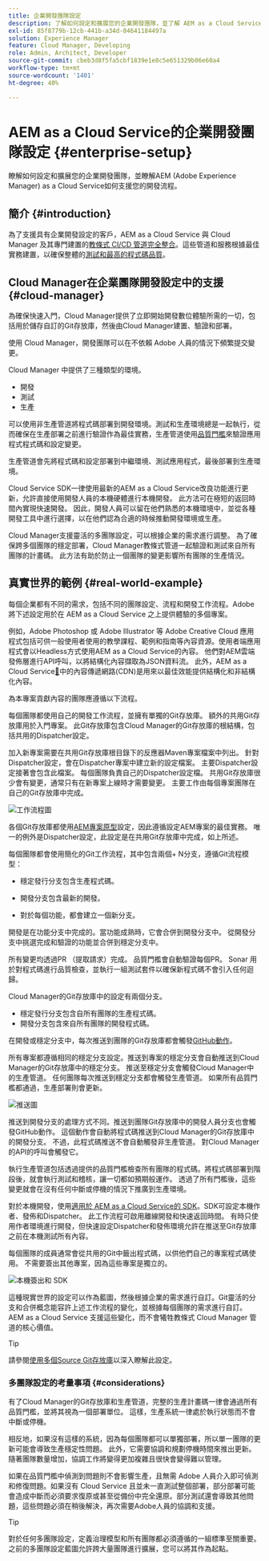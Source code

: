 ```yaml
---
title: 企業開發團隊設定
description: 了解如何設定和擴展您的企業開發團隊，並了解 AEM as a Cloud Service 如何支援您的開發流程。
exl-id: 85f8779b-12cb-441b-a34d-04641184497a
solution: Experience Manager
feature: Cloud Manager, Developing
role: Admin, Architect, Developer
source-git-commit: cbeb3d8f5fa5cbf1839e1e8c5e651329b06e60a4
workflow-type: tm+mt
source-wordcount: '1401'
ht-degree: 40%

---
```


# AEM as a Cloud Service的企業開發團隊設定 {#enterprise-setup}

瞭解如何設定和擴展您的企業開發團隊，並瞭解AEM (Adobe Experience Manager) as a Cloud Service如何支援您的開發流程。

## 簡介 {#introduction}

為了支援具有企業開發設定的客戶，AEM as a Cloud Service 與 Cloud Manager 及其專門建置的[教條式 CI/CD 管道完全整合](/help/implementing/cloud-manager/configuring-pipelines/introduction-ci-cd-pipelines.md)。這些管道和服務根據最佳實務建置，以確保整體的[測試和最高的程式碼品質](/help/implementing/cloud-manager/code-quality-testing.md)。

## Cloud Manager在企業團隊開發設定中的支援 {#cloud-manager}

為確保快速入門，Cloud Manager提供了立即開始開發數位體驗所需的一切，包括用於儲存自訂的Git存放庫，然後由Cloud Manager建置、驗證和部署。

使用 Cloud Manager，開發團隊可以在不依賴 Adobe 人員的情況下頻繁提交變更。

Cloud Manager 中提供了三種類型的環境。

* 開發
* 測試
* 生產

可以使用非生產管道將程式碼部署到開發環境。測試和生產環境總是一起執行，從而確保在生產部署之前進行驗證作為最佳實務，生產管道使用[品質門檻](/help/implementing/cloud-manager/custom-code-quality-rules.md)來驗證應用程式程式碼和設定變更。

生產管道會先將程式碼和設定部署到中繼環境、測試應用程式，最後部署到生產環境。

Cloud Service SDK一律使用最新的AEM as a Cloud Service改良功能進行更新，允許直接使用開發人員的本機硬體進行本機開發。 此方法可在極短的返回時間內實現快速開發。 因此，開發人員可以留在他們熟悉的本機環境中，並從各種開發工具中進行選擇，以在他們認為合適的時候推動開發環境或生產。

Cloud Manager支援靈活的多團隊設定，可以根據企業的需求進行調整。 為了確保跨多個團隊的穩定部署，Cloud Manager教條式管道一起驗證和測試來自所有團隊的計畫碼。 此方法有助於防止一個團隊的變更影響所有團隊的生產情況。

## 真實世界的範例 {#real-world-example}

每個企業都有不同的需求，包括不同的團隊設定、流程和開發工作流程。Adobe 將下述設定用於在 AEM as a Cloud Service 之上提供體驗的多個專案。

例如，Adobe Photoshop 或 Adobe Illustrator 等 Adobe Creative Cloud 應用程式包括可供一般使用者使用的教學課程、範例和指南等內容資源。使用者端應用程式會以Headless方式使用AEM as a Cloud Service的內容。 他們對AEM雲端發佈層進行API呼叫，以將結構化內容擷取為JSON資料流。 此外，AEM as a Cloud Service[&#128279;](/help/implementing/dispatcher/cdn.md#content-delivery)中的內容傳遞網路(CDN)是用來以最佳效能提供結構化和非結構化內容。

為本專案貢獻內容的團隊應遵循以下流程。

每個團隊都使用自己的開發工作流程，並擁有單獨的Git存放庫。 額外的共用Git存放庫用於入門專案。 此Git存放庫包含Cloud Manager的Git存放庫的根結構，包括共用的Dispatcher設定。

加入新專案需要在共用Git存放庫根目錄下的反應器Maven專案檔案中列出。 針對Dispatcher設定，會在Dispatcher專案中建立新的設定檔案。 主要Dispatcher設定接著會包含此檔案。 每個團隊負責自己的Dispatcher設定檔。 共用Git存放庫很少會有變更，通常只有在新專案上線時才需要變更。 主要工作由每個專案團隊在自己的Git存放庫中完成。

![工作流程圖](/help/implementing/cloud-manager/assets/team-setup1.png)

各個Git存放庫都使用[AEM專案原型](https://experienceleague.adobe.com/zh-hant/docs/experience-manager-core-components/using/developing/archetype/overview)設定，因此遵循設定AEM專案的最佳實務。 唯一的例外是Dispatcher設定，此設定是在共用Git存放庫中完成，如上所述。

每個團隊都會使用簡化的Git工作流程，其中包含兩個+ N分支，遵循Git流程模型：

* 穩定發行分支包含生產程式碼。

* 開發分支包含最新的開發。

* 對於每個功能，都會建立一個新分支。

開發是在功能分支中完成的。當功能成熟時，它會合併到開發分支中。 從開發分支中挑選完成和驗證的功能並合併到穩定分支中。

所有變更均透過PR （提取請求）完成。 品質門檻會自動驗證每個PR。 Sonar 用於對程式碼進行品質檢查，並執行一組測試套件以確保新程式碼不會引入任何迴歸。

Cloud Manager的Git存放庫中的設定有兩個分支。

* 穩定發行分支包含自所有團隊的生產程式碼。
* 開發分支包含來自所有團隊的開發程式碼。

在開發或穩定分支中，每次推送到團隊的Git存放庫都會觸發[GitHub動作](/help/implementing/cloud-manager/managing-code/working-with-multiple-source-git-repositories.md#managing-code)。

所有專案都遵循相同的穩定分支設定。推送到專案的穩定分支會自動推送到Cloud Manager的Git存放庫中的穩定分支。 推送至穩定分支會觸發Cloud Manager中的生產管道。 任何團隊每次推送到穩定分支都會觸發生產管道。 如果所有品質門檻都通過，生產部署則會更新。

![推送圖](/help/implementing/cloud-manager/assets/team-setup2.png)

推送到開發分支的處理方式不同。推送到團隊Git存放庫中的開發人員分支也會觸發GitHub動作。 這個動作會自動將程式碼推送到Cloud Manager的Git存放庫中的開發分支。 不過，此程式碼推送不會自動觸發非生產管道。 對Cloud Manager的API的呼叫會觸發它。

執行生產管道包括透過提供的品質門檻檢查所有團隊的程式碼。將程式碼部署到階段後，就會執行測試和稽核，讓一切都如預期般運作。 透過了所有門檻後，這些變更就會在沒有任何中斷或停機的情況下推廣到生產環境。

對於本機開發，使用[適用於 AEM as a Cloud Service的 SDK](/help/implementing/developing/introduction/aem-as-a-cloud-service-sdk.md#developing)。SDK可設定本機作者、發佈和Dispatcher。 此工作流程可啟用離線開發和快速返回時間。 有時只使用作者環境進行開發，但快速設定Dispatcher和發佈環境允許在推送至Git存放庫之前在本機測試所有內容。

每個團隊的成員通常會從共用的Git中籤出程式碼，以供他們自己的專案程式碼使用。 不需要簽出其他專案，因為這些專案是獨立的。

![本機簽出和 SDK](/help/implementing/cloud-manager/assets/team-setup3.png)

這種現實世界的設定可以作為藍圖，然後根據企業的需求進行自訂。Git靈活的分支和合併概念能容許上述工作流程的變化，並根據每個團隊的需求進行自訂。 AEM as a Cloud Service 支援這些變化，而不會犧牲教條式 Cloud Manager 管道的核心價值。

>[!TIP]
>
>請參閱[使用多個Source Git存放庫](https://experienceleague.adobe.com/en/docs/experience-manager-cloud-manager/content/managing-code/multiple-git-repos#managing-code)以深入瞭解此設定。

### 多團隊設定的考量事項 {#considerations}

有了Cloud Manager的Git存放庫和生產管道，完整的生產計畫碼一律會通過所有品質門檻，並將其視為一個部署單位。 這樣，生產系統一律處於執行狀態而不會中斷或停機。

相反地，如果沒有這樣的系統，因為每個團隊都可以單獨部署，所以單一團隊的更新可能會導致生產穩定性問題。 此外，它需要協調和規劃停機時間來推出更新。隨著團隊數量增加，協調工作將變得更加複雜且很快會變得難以管理。

如果在品質門檻中偵測到問題則不會影響生產，且無需 Adobe 人員介入即可偵測和修復問題。如果沒有 Cloud Service 且並未一直測試整個部署，部分部署可能會造成中斷而必須要求復原或甚至從備份中完全還原。部分測試還會導致其他問題，這些問題必須在稍後解決，再次需要Adobe人員的協調和支援。

>[!TIP]
>
>對於任何多團隊設定，定義治理模型和所有團隊都必須遵循的一組標準至關重要。 之前的多團隊設定藍圖允許跨大量團隊進行擴展，您可以將其作為起點。

